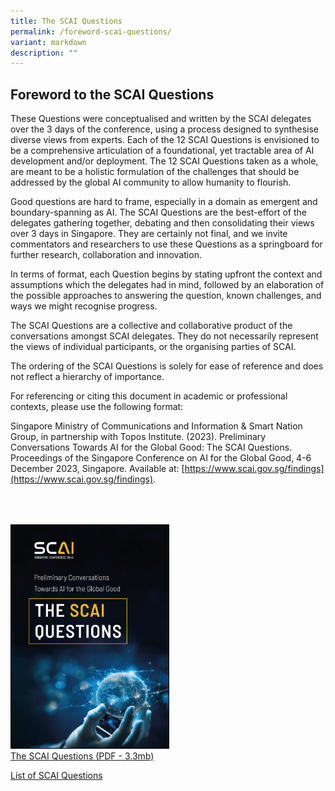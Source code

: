 ```yaml
---
title: The SCAI Questions
permalink: /foreword-scai-questions/
variant: markdown
description: ""
---
```

## Foreword to the SCAI Questions

These Questions were conceptualised and written by the SCAI delegates over the 3 days of the conference, using a process designed to synthesise diverse views from experts. Each of the 12 SCAI Questions is envisioned to be a comprehensive articulation of a foundational, yet tractable area of AI development and/or deployment. The 12 SCAI Questions taken as a whole, are meant to be a holistic formulation of the challenges that should be addressed by the global AI community to allow humanity to flourish.

Good questions are hard to frame, especially in a domain as emergent and boundary-spanning as AI. The SCAI Questions are the best-effort of the delegates gathering together, debating and then consolidating their views over 3 days in Singapore. They are certainly not final, and we invite commentators and researchers to use these Questions as a springboard for further research, collaboration and innovation.

In terms of format, each Question begins by stating upfront the context and assumptions which the delegates had in mind, followed by an elaboration of the possible approaches to answering the question, known challenges, and ways we might recognise progress.

The SCAI Questions are a collective and collaborative product of the conversations amongst SCAI delegates. They do not necessarily represent the views of individual participants, or the organising parties of SCAI.

The ordering of the SCAI Questions is solely for ease of reference and does not reflect a hierarchy of importance.

For referencing or citing this document in academic or professional contexts, please use the following format:

Singapore Ministry of Communications and Information &amp; Smart Nation Group, in partnership with Topos Institute. (2023). Preliminary Conversations Towards AI for the Global Good: The SCAI Questions. Proceedings of the Singapore Conference on AI for the Global Good, 4-6 December 2023, Singapore. Available at: [https://www.scai.gov.sg/findings](https://www.scai.gov.sg/findings).

<div style="padding: 50px 0px 0px 0px;"></div>

<div style="width:50%"> <a href="https://go.gov.sg/scai-questions" target="_blank"><img style="border:1px solid black;" src="/images/Questions/scai_questions_cover.jpg" alt="The SCAI Questions">The SCAI Questions (PDF - 3.3mb)</a></div>

[List of SCAI Questions](/scai-questions)
